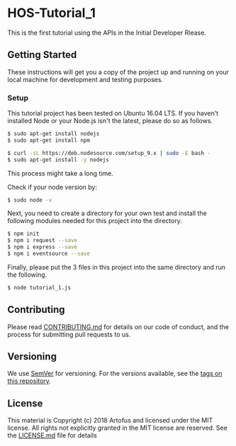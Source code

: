# HOS-Tutorial_1
This is the first tutorial using the APIs in the Initial Developer Rlease.

## Getting Started

These instructions will get you a copy of the project up and running on your local machine for development and testing purposes.

### Setup

This tutorial project has been tested on Ubuntu 16.04 LTS.
If you haven't installed Node or your Node.js isn't the latest, please do so as follows.

```bash
$ sudo apt-get install nodejs
$ sudo apt-get install npm

$ curl -sL https://deb.nodesource.com/setup_9.x | sudo -E bash -
$ sudo apt-get install -y nodejs
```

This process might take a long time.

Check if your node version by:
```bash
$ sudo node -v
```
Next, you need to create a directory for your own test and install the following modules needed for this project into the directory.

```bash
$ npm init
$ npm i request --save
$ npm i express --save
$ npm i eventsource --save
```
Finally, please put the 3 files in this project into the same directory and run the following.

```bash
$ node tutorial_1.js
```
## Contributing

Please read [CONTRIBUTING.md](CONTRIBUTING.md) for details on our code of conduct, and the process for submitting pull requests to us.

## Versioning

We use [SemVer](http://semver.org/) for versioning. For the versions available, see the [tags on this repository](https://github.com/your/project/tags). 

## License
This material is Copyright (c) 2018 Artofus and licensed under the MIT license. All rights not explicitly granted in the MIT license are reserved. See the [LICENSE.md](LICENSE.md) file for details


